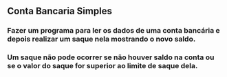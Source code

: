 ## Conta Bancaria Simples

### Fazer um programa para ler os dados de uma conta bancária e depois realizar um saque nela mostrando o novo saldo.
### Um saque não pode ocorrer se não houver saldo na conta ou se o valor do saque for superior ao limite de saque dela.

